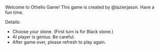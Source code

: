 Welcome to Othello Game!
This game is created by @lazierjason.
Have a fun time.

Details:
- Choose your stone. (First turn is for Black stone.)
- AI player is genius. Be careful.
- After game over, please refresh to play again.
